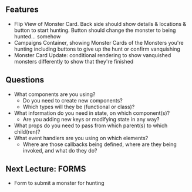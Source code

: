## Features
- Flip View of Monster Card. Back side should show details & locations & button to start hunting. Button should change the monster to being hunted... somehow 
- Campaigns Container, showing Monster Cards of the Monsters you're hunting 
        including buttons to give up the hunt or confirm vanquishing
- Monster Card Update: conditional rendering to show vanquished monsters differently to show that they're finished

## Questions
- What components are you using? 
    - Do you need to create new components? 
    - Which types will they be (functional or class)?
- What information do you need in state, on which component(s)? 
    - Are you adding new keys or modifying state in any way? 
- What props do you need to pass from which parent(s) to which child(ren)? 
- What event handlers are you using on which elements? 
    - Where are those callbacks being defined, where are they being invoked, and what do they do? 


## Next Lecture: FORMS 
- Form to submit a monster for hunting 